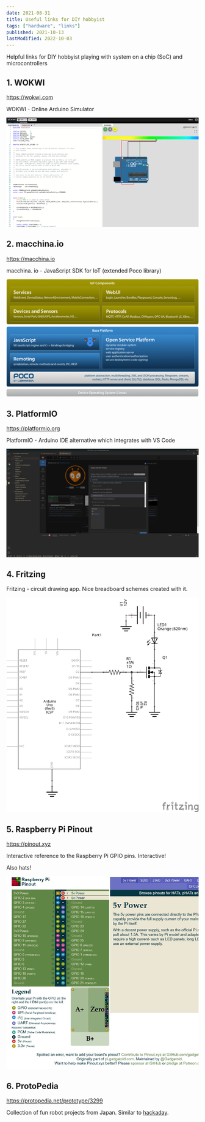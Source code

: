 ```yaml
---
date: 2021-08-31
title: Useful links for DIY hobbyist
tags: ["hardware", "links"]
published: 2021-10-13
lastModified: 2022-10-03
---
```


Helpful links for DIY hobbyist playing with system on a chip (SoC) and microcontrollers


## 1. WOKWI

https://wokwi.com

WOKWI - Online Arduino Simulator

![WOKWI](./wokwi-arduino-simulator.png)

## 2. macchina.io

https://macchina.io

macchina. io - JavaScript SDK for IoT (extended Poco library)

![macchina.io](./macchina-blocks.png)

## 3. PlatformIO

https://platformio.org

PlatformIO - Arduino IDE alternative which integrates with VS Code

![PlatformIO](./platform-io.png)

## 4. Fritzing

Fritzing - circuit drawing app. Nice breadboard schemes created with it.

![Fritzing](./Fritzing.png)

## 5. Raspberry Pi Pinout

https://pinout.xyz

Interactive reference to the Raspberry Pi GPIO pins. Interactive!

Also hats!

![pinout](./raspberry-pi-pinout.jpg)

## 6. ProtoPedia

https://protopedia.net/prototype/3299

Collection of fun robot projects from Japan. Similar to [hackaday](https://hackaday.io/project/181344-stack-chan-javascript-driven-super-kawaii-robot).